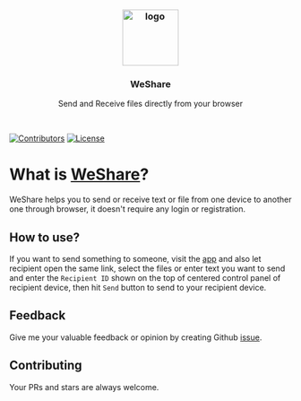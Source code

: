 <h3 align="center">
    <a href="#">
        <img height="100" src="https://raw.githubusercontent.com/mdebrahim98/WeShare/master/logo (1).png" alt="logo" title="WeShare">
    </a>
</h1>
<h3 align="center">
WeShare
</h3>
<p align="center">
Send and Receive files directly from your browser
</p>
<br>

[![Contributors](https://img.shields.io/github/contributors/mdebrahim98/WeShare.svg)](https://github.com/mdebrahim98/WeShare/graphs/contributors)
[![License](https://img.shields.io/github/license/mdebrahim98/WeShare.svg)](https://github.com/mdebrahim98/WeShare/blob/master/LICENSE)

# What is [WeShare](https://weshare-qc5z.onrender.com/)?

WeShare helps you to send or receive text or file from one device to another one through browser, it doesn't require any login or registration.

## How to use?

If you want to send something to someone, visit the [app](https://weshare-qc5z.onrender.com/) and also let recipient open the same link, select the files or enter text you want to send and enter the `Recipient ID` shown on the top of centered control panel of recipient device, then hit `Send` button to send to your recipient device.

## Feedback

Give me your valuable feedback or opinion by creating Github [issue](https://github.com/mdebrahim98/WeShare/issues/new).

## Contributing

Your PRs and stars are always welcome.

